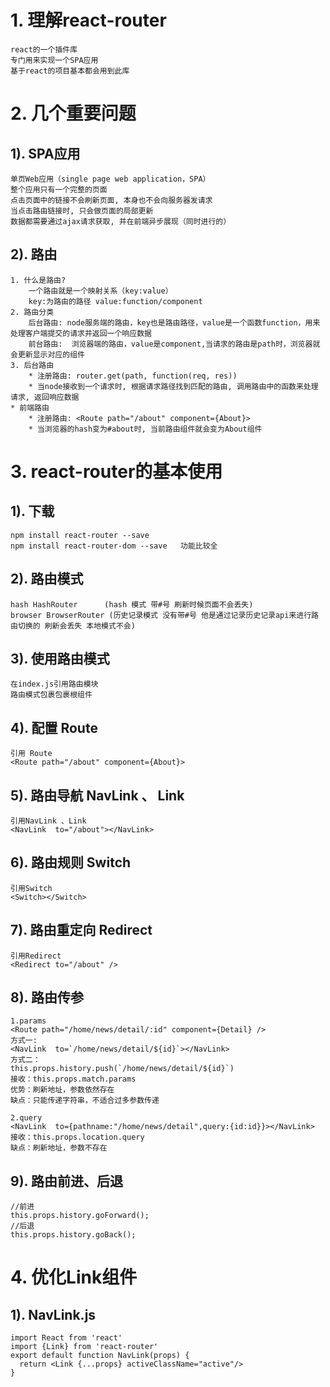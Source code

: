 # 1. 理解react-router
	react的一个插件库
	专门用来实现一个SPA应用
	基于react的项目基本都会用到此库

# 2. 几个重要问题
## 1). SPA应用
	单页Web应用（single page web application，SPA）
	整个应用只有一个完整的页面
	点击页面中的链接不会刷新页面, 本身也不会向服务器发请求
	当点击路由链接时, 只会做页面的局部更新
	数据都需要通过ajax请求获取, 并在前端异步展现（同时进行的）
## 2). 路由
	1. 什么是路由?
		一个路由就是一个映射关系（key:value）
		key:为路由的路径 value:function/component
	2. 路由分类
		后台路由: node服务端的路由，key也是路由路径，value是一个函数function，用来处理客户端提交的请求并返回一个响应数据
		前台路由:  浏览器端的路由，value是component,当请求的路由是path时，浏览器就会更新显示对应的组件
	3. 后台路由
		* 注册路由: router.get(path, function(req, res))
		* 当node接收到一个请求时, 根据请求路径找到匹配的路由, 调用路由中的函数来处理请求, 返回响应数据
	* 前端路由
		* 注册路由: <Route path="/about" component={About}>
		* 当浏览器的hash变为#about时, 当前路由组件就会变为About组件
# 3. react-router的基本使用
## 1). 下载
	npm install react-router --save
	npm install react-router-dom --save   功能比较全
## 2). 路由模式 

	hash HashRouter      (hash 模式 带#号 刷新时候页面不会丢失)
	browser BrowserRouter (历史记录模式 没有带#号 他是通过记录历史记录api来进行路由切换的 刷新会丢失 本地模式不会)

## 3). 使用路由模式

	在index.js引用路由模块
	路由模式包裹包裹根组件

## 4). 配置 Route

	引用 Route
	<Route path="/about" component={About}>



## 5). 路由导航  NavLink 、  Link

	引用NavLink 、Link
	<NavLink  to="/about"></NavLink>



## 6). 路由规则 Switch

	引用Switch
	<Switch></Switch>



## 7). 路由重定向 Redirect

	引用Redirect
	<Redirect to="/about" />

## 8). 路由传参

	1.params   
	<Route path="/home/news/detail/:id" component={Detail} />
	方式一:
	<NavLink  to=`/home/news/detail/${id}`></NavLink>
	方式二：
	this.props.history.push(`/home/news/detail/${id}`)
	接收：this.props.match.params
	优势：刷新地址，参数依然存在
	缺点：只能传递字符串，不适合过多参数传递
	
	2.query
	<NavLink  to={pathname:"/home/news/detail",query:{id:id}}></NavLink>
	接收：this.props.location.query
	缺点：刷新地址，参数不存在


## 9). 路由前进、后退

	//前进
	this.props.history.goForward();
	//后退
	this.props.history.goBack();



# 4. 优化Link组件

## 1). NavLink.js
    import React from 'react'
    import {Link} from 'react-router'
    export default function NavLink(props) {
      return <Link {...props} activeClassName="active"/>
    }
